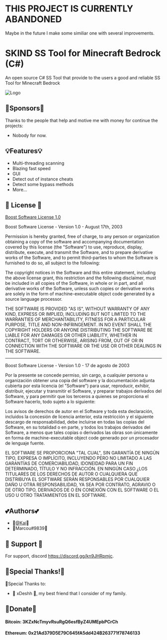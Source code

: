# THIS PROJECT IS CURRENTLY ABANDONED 

Maybe in the future I make some similiar one with several improvements.

# SKIND SS Tool for Minecraft Bedrock (C#)

An open source C# SS Tool that provide to the users a good and reliable SS Tool for Minecraft Bedrock


![Logo](https://cdn.discordapp.com/attachments/882975830773469184/1007635394193535026/skind.png)


## 🤟Sponsors🤟
Thanks to the people that help and motive me with money for continue the projects:
- Nobody for now.
## 💡Features💡

- Multi-threading scanning
- Blazing fast speed
- GUI
- Detect out of instance cheats
- Detect some bypass methods
- More...


## 📜 License 📜
[Boost Software License 1.0](https://choosealicense.com/licenses/bsl-1.0/)

Boost Software License - Version 1.0 - August 17th, 2003

Permission is hereby granted, free of charge, to any person or organization
obtaining a copy of the software and accompanying documentation covered by
this license (the "Software") to use, reproduce, display, distribute,
execute, and transmit the Software, and to prepare derivative works of the
Software, and to permit third-parties to whom the Software is furnished to
do so, all subject to the following:

The copyright notices in the Software and this entire statement, including
the above license grant, this restriction and the following disclaimer,
must be included in all copies of the Software, in whole or in part, and
all derivative works of the Software, unless such copies or derivative
works are solely in the form of machine-executable object code generated by
a source language processor.

THE SOFTWARE IS PROVIDED "AS IS", WITHOUT WARRANTY OF ANY KIND, EXPRESS OR
IMPLIED, INCLUDING BUT NOT LIMITED TO THE WARRANTIES OF MERCHANTABILITY,
FITNESS FOR A PARTICULAR PURPOSE, TITLE AND NON-INFRINGEMENT. IN NO EVENT
SHALL THE COPYRIGHT HOLDERS OR ANYONE DISTRIBUTING THE SOFTWARE BE LIABLE
FOR ANY DAMAGES OR OTHER LIABILITY, WHETHER IN CONTRACT, TORT OR OTHERWISE,
ARISING FROM, OUT OF OR IN CONNECTION WITH THE SOFTWARE OR THE USE OR OTHER
DEALINGS IN THE SOFTWARE.

---

Boost Software License - Version 1.0 - 17 de agosto de 2003

Por la presente se concede permiso, sin cargo, a cualquier persona u organización
obtener una copia del software y la documentación adjunta cubierta por
esta licencia (el "Software") para usar, reproducir, exhibir, distribuir,
ejecutar y transmitir el Software, y preparar trabajos derivados del
Software, y para permitir que los terceros a quienes se proporciona el Software
hacerlo, todo sujeto a lo siguiente:

Los avisos de derechos de autor en el Software y toda esta declaración, incluidos
la concesión de licencia anterior, esta restricción y el siguiente descargo de responsabilidad,
debe incluirse en todas las copias del Software, en su totalidad o en parte, y
todos los trabajos derivados del Software, a menos que tales copias o derivados
las obras son únicamente en forma de machine-executable object code generado por
un procesador de lenguaje fuente.

EL SOFTWARE SE PROPORCIONA "TAL CUAL", SIN GARANTÍA DE NINGÚN TIPO, EXPRESA O
IMPLÍCITO, INCLUYENDO PERO NO LIMITADO A LAS GARANTÍAS DE COMERCIABILIDAD,
IDONEIDAD PARA UN FIN DETERMINADO, TÍTULO Y NO INFRACCIÓN. EN NINGÚN CASO
¿LOS TITULARES DE LOS DERECHOS DE AUTOR O CUALQUIERA QUE DISTRIBUYA EL SOFTWARE SERÁN RESPONSABLES
POR CUALQUIER DAÑO U OTRA RESPONSABILIDAD, YA SEA POR CONTRATO, AGRAVIO O DE OTRO TIPO,
DERIVADOS DE O EN CONEXIÓN CON EL SOFTWARE O EL USO U OTRO
TRATAMIENTOS EN EL SOFTWARE.

## 💕Authors💕

- 🌟[@Kai](https://github.com/xKaih)🌟
- 🌟Marcou#9839🌟


## 🙌 Support 🙌

For support, discord https://discord.gg/kn9JHRpmjc.


## 🙏Special Thanks!🙏

🙏Special Thanks to:
- 🤍 xDeshh 🤍, my best friend that I consider of my family.
## 💸Donate💸
#### **Bitcoin:** 3KZxNcTmyvRsuRgQ6esfByZ4UMEpbPCrCh
#### **Ethereum:** 0x21Ad379D5E79C645fA5dd424B263771f78746133
